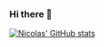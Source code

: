 ### Hi there 👋

[![Nicolas' GitHub stats](https://github-readme-stats.vercel.app/api?username=NicolasCwy)](https://github.com/anuraghazra/github-readme-stats)


<!--
**NicolasCwy/NicolasCwy** is a ✨ _special_ ✨ repository because its `README.md` (this file) appears on your GitHub profile.

Here are some ideas to get you started:

- 🔭 I’m currently working on ...
- 🌱 I’m currently learning ...
- 👯 I’m looking to collaborate on ...
- 🤔 I’m looking for help with ...
- 💬 Ask me about ...
- 📫 How to reach me: ...
- 😄 Pronouns: ...
- ⚡ Fun fact: ...
-->

